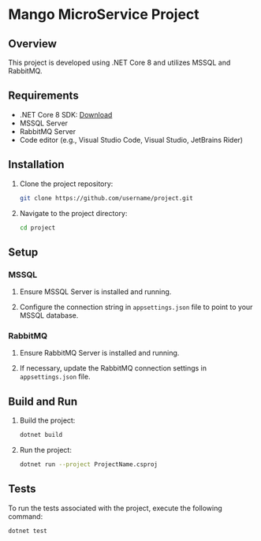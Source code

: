 # Mango MicroService Project

## Overview

This project is developed using .NET Core 8 and utilizes MSSQL and RabbitMQ.

## Requirements

- .NET Core 8 SDK: [Download](https://dotnet.microsoft.com/download/dotnet-core/8)
- MSSQL Server
- RabbitMQ Server
- Code editor (e.g., Visual Studio Code, Visual Studio, JetBrains Rider)

## Installation

1. Clone the project repository:

    ```bash
    git clone https://github.com/username/project.git
    ```

2. Navigate to the project directory:

    ```bash
    cd project
    ```

## Setup

### MSSQL

1. Ensure MSSQL Server is installed and running.

2. Configure the connection string in `appsettings.json` file to point to your MSSQL database.

### RabbitMQ

1. Ensure RabbitMQ Server is installed and running.

2. If necessary, update the RabbitMQ connection settings in `appsettings.json` file.

## Build and Run

1. Build the project:

    ```bash
    dotnet build
    ```

2. Run the project:

    ```bash
    dotnet run --project ProjectName.csproj
    ```

## Tests

To run the tests associated with the project, execute the following command:

```bash
dotnet test
